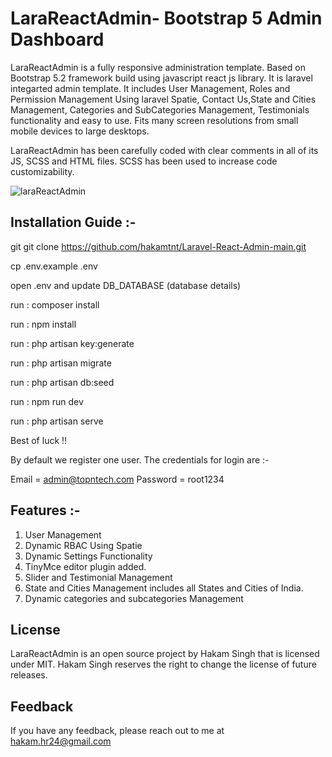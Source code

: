 
# LaraReactAdmin- Bootstrap 5 Admin Dashboard

LaraReactAdmin is a fully responsive administration template. Based on Bootstrap 5.2 framework build using javascript react js library. It is laravel integarted admin template. It includes User Management, Roles and Permission Management Using laravel Spatie, Contact Us,State and Cities Management, Categories and SubCategories Management, Testimonials functionality and easy to use. Fits many screen resolutions from small mobile devices to large desktops.




LaraReactAdmin has been carefully coded with clear comments in all of its JS, SCSS and HTML files. SCSS has been used to increase code customizability.


![laraReactAdmin](https://github.com/TNTOfficial/LaraReactAdmin/assets/115581147/1da2efc8-fc11-493f-b270-87c52f66a0e5)

## Installation Guide :-

git git clone https://github.com/hakamtnt/Laravel-React-Admin-main.git

cp .env.example .env

open .env and update DB_DATABASE (database details)

run : composer install

run : npm install

run : php artisan key:generate

run : php artisan migrate

run : php artisan db:seed

run : npm run dev

run : php artisan serve

Best of luck !!    


By default we register one user. The credentials for login are :-

Email = admin@topntech.com
Password = root1234

## Features :-

1. User Management 
2. Dynamic RBAC Using Spatie
3. Dynamic Settings Functionality
4. TinyMce editor plugin added.
5. Slider and Testimonial Management
6. State and Cities Management includes all States and Cities of India.
7. Dynamic categories and subcategories Management 


## License

LaraReactAdmin is an open source project by Hakam Singh that is licensed under MIT. Hakam Singh reserves the right to change the license of future releases.



## Feedback

If you have any feedback, please reach out to me at 
hakam.hr24@gmail.com

